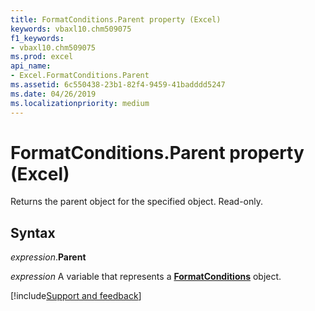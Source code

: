 ```yaml
---
title: FormatConditions.Parent property (Excel)
keywords: vbaxl10.chm509075
f1_keywords:
- vbaxl10.chm509075
ms.prod: excel
api_name:
- Excel.FormatConditions.Parent
ms.assetid: 6c550438-23b1-82f4-9459-41badddd5247
ms.date: 04/26/2019
ms.localizationpriority: medium
---
```



# FormatConditions.Parent property (Excel)

Returns the parent object for the specified object. Read-only.


## Syntax

_expression_.**Parent**

_expression_ A variable that represents a **[FormatConditions](Excel.FormatConditions.md)** object.




[!include[Support and feedback](~/includes/feedback-boilerplate.md)]